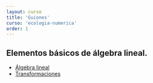 ```yaml
---
layout: curso
title: 'Guiones'
curso: 'ecologia-numerica'
order: 1
---
```


## Elementos básicos de álgebra lineal.

* [Álgebra lineal](./guiones/algebra_lineal.html)
* [Transformaciones](./guiones/transformaciones.html)
